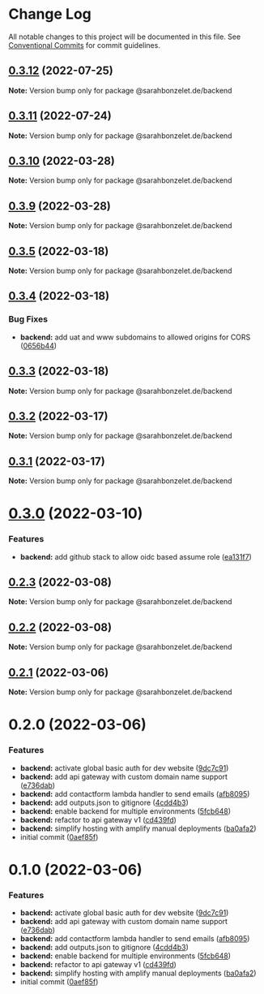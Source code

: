 # Change Log

All notable changes to this project will be documented in this file.
See [Conventional Commits](https://conventionalcommits.org) for commit guidelines.

## [0.3.12](https://github.com/cremich/sarahbonzelet.de/compare/v0.3.11...v0.3.12) (2022-07-25)

**Note:** Version bump only for package @sarahbonzelet.de/backend





## [0.3.11](https://github.com/cremich/sarahbonzelet.de/compare/v0.3.10...v0.3.11) (2022-07-24)

**Note:** Version bump only for package @sarahbonzelet.de/backend





## [0.3.10](https://github.com/cremich/sarahbonzelet.de/compare/v0.3.9...v0.3.10) (2022-03-28)

**Note:** Version bump only for package @sarahbonzelet.de/backend





## [0.3.9](https://github.com/cremich/sarahbonzelet.de/compare/v0.3.8...v0.3.9) (2022-03-28)

**Note:** Version bump only for package @sarahbonzelet.de/backend





## [0.3.5](https://github.com/cremich/sarahbonzelet.de/compare/v0.3.4...v0.3.5) (2022-03-18)

**Note:** Version bump only for package @sarahbonzelet.de/backend





## [0.3.4](https://github.com/cremich/sarahbonzelet.de/compare/v0.3.3...v0.3.4) (2022-03-18)


### Bug Fixes

* **backend:** add uat and www subdomains to allowed origins for CORS ([0656b44](https://github.com/cremich/sarahbonzelet.de/commit/0656b44a7d3015bbab580cf46c236b9d716ee02f))





## [0.3.3](https://github.com/cremich/sarahbonzelet.de/compare/v0.3.2...v0.3.3) (2022-03-18)

**Note:** Version bump only for package @sarahbonzelet.de/backend





## [0.3.2](https://github.com/cremich/sarahbonzelet.de/compare/v0.3.1...v0.3.2) (2022-03-17)

**Note:** Version bump only for package @sarahbonzelet.de/backend





## [0.3.1](https://github.com/cremich/sarahbonzelet.de/compare/v0.3.0...v0.3.1) (2022-03-17)

**Note:** Version bump only for package @sarahbonzelet.de/backend





# [0.3.0](https://github.com/cremich/sarahbonzelet.de/compare/v0.2.3...v0.3.0) (2022-03-10)


### Features

* **backend:** add github stack to allow oidc based assume role ([ea131f7](https://github.com/cremich/sarahbonzelet.de/commit/ea131f7d8cc610f86cb99678bcc77c110fe529ea))





## [0.2.3](https://github.com/cremich/sarahbonzelet.de/compare/v0.2.2...v0.2.3) (2022-03-08)

**Note:** Version bump only for package @sarahbonzelet.de/backend





## [0.2.2](https://github.com/cremich/sarahbonzelet.de/compare/v0.2.1...v0.2.2) (2022-03-08)

**Note:** Version bump only for package @sarahbonzelet.de/backend





## [0.2.1](https://github.com/cremich/sarahbonzelet.de/compare/v0.2.0...v0.2.1) (2022-03-06)

**Note:** Version bump only for package @sarahbonzelet.de/backend





# 0.2.0 (2022-03-06)


### Features

* **backend:** activate global basic auth for dev website ([9dc7c91](https://github.com/cremich/sarahbonzelet.de/commit/9dc7c91a4bfeed1dccac34ececf9fb112a0fd77e))
* **backend:** add api gateway with custom domain name support ([e736dab](https://github.com/cremich/sarahbonzelet.de/commit/e736dabc5a67107ae08082df27a0d0b261713206))
* **backend:** add contactform lambda handler to send emails ([afb8095](https://github.com/cremich/sarahbonzelet.de/commit/afb8095cf44f77a4ef4c963c9c6bdadacb09cc44))
* **backend:** add outputs.json to gitignore ([4cdd4b3](https://github.com/cremich/sarahbonzelet.de/commit/4cdd4b3bad78014d82343c8c156e75666133dfa9))
* **backend:** enable backend for multiple environments ([5fcb648](https://github.com/cremich/sarahbonzelet.de/commit/5fcb648c9755ca29895d2f95afcf4db08f73af09))
* **backend:** refactor to api gateway v1 ([cd439fd](https://github.com/cremich/sarahbonzelet.de/commit/cd439fd66f79e40cb66ceb708a565868323b1f7a))
* **backend:** simplify hosting with amplify manual deployments ([ba0afa2](https://github.com/cremich/sarahbonzelet.de/commit/ba0afa2004643d6889a1605be7a5c1cdadfd7077))
* initial commit ([0aef85f](https://github.com/cremich/sarahbonzelet.de/commit/0aef85f0aed8d1af42642f22d228ef59f3ae861f))





# 0.1.0 (2022-03-06)


### Features

* **backend:** activate global basic auth for dev website ([9dc7c91](https://github.com/cremich/sarahbonzelet.de/commit/9dc7c91a4bfeed1dccac34ececf9fb112a0fd77e))
* **backend:** add api gateway with custom domain name support ([e736dab](https://github.com/cremich/sarahbonzelet.de/commit/e736dabc5a67107ae08082df27a0d0b261713206))
* **backend:** add contactform lambda handler to send emails ([afb8095](https://github.com/cremich/sarahbonzelet.de/commit/afb8095cf44f77a4ef4c963c9c6bdadacb09cc44))
* **backend:** add outputs.json to gitignore ([4cdd4b3](https://github.com/cremich/sarahbonzelet.de/commit/4cdd4b3bad78014d82343c8c156e75666133dfa9))
* **backend:** enable backend for multiple environments ([5fcb648](https://github.com/cremich/sarahbonzelet.de/commit/5fcb648c9755ca29895d2f95afcf4db08f73af09))
* **backend:** refactor to api gateway v1 ([cd439fd](https://github.com/cremich/sarahbonzelet.de/commit/cd439fd66f79e40cb66ceb708a565868323b1f7a))
* **backend:** simplify hosting with amplify manual deployments ([ba0afa2](https://github.com/cremich/sarahbonzelet.de/commit/ba0afa2004643d6889a1605be7a5c1cdadfd7077))
* initial commit ([0aef85f](https://github.com/cremich/sarahbonzelet.de/commit/0aef85f0aed8d1af42642f22d228ef59f3ae861f))
